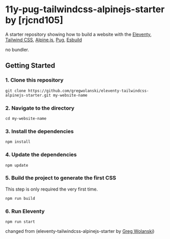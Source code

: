 # 11y-pug-tailwindcss-alpinejs-starter by [rjcnd105]

A starter repository showing how to build a website with the 
[Eleventy](https://www.11ty.dev), 
[Tailwind CSS](https://tailwindcss.com),
[Alpine.js](https://github.com/alpinejs/alpine),
[Pug](https://pugjs.org/language/attributes.html),
[Esbuild](https://esbuild.github.io/)

no bundler.


## Getting Started

### 1. Clone this repository

```
git clone https://github.com/gregwolanski/eleventy-tailwindcss-alpinejs-starter.git my-website-name
```

### 2. Navigate to the directory

```
cd my-website-name
```

### 3. Install the dependencies

```
npm install
```

### 4. Update the dependencies

```
npm update
```

### 5. Build the project to generate the first CSS

This step is only required the very first time.

```
npm run build
```

### 6. Run Eleventy

```
npm run start
```



changed from (eleventy-tailwindcss-alpinejs-starter by [Greg Wolanski](https://gregwolanski.com))


